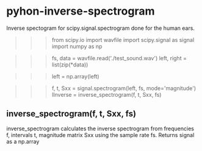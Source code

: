 # pyhon-inverse-spectrogram
Inverse spectogram for scipy.signal.spectrogram done for the human ears.

   >>> from scipy.io import wavfile
   >>> import scipy.signal as signal
   >>> import numpy as np

   >>> fs, data = wavfile.read('./test_sound.wav')
   >>> left, right = list(zip(*data))

   >>> left = np.array(left)

   >>> f, t, Sxx = signal.spectrogram(left, fs, mode='magnitude')
   >>> lInverse = inverse_spectrogram(f, t, Sxx, fs)


## inverse_spectrogram(f, t, Sxx, fs)
inverse_spectrogram calculates the inverse spectrogram
from frequencies f, intervals t, magnitude matrix Sxx using the sample rate fs.
Returns signal as a np.array
    